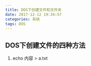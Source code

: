 ```yaml
---
title: DOS下创建文件和文件夹
date: 2017-12-12 19:34:57
categories: 系统
tags: DOS
---
```

## DOS下创建文件的四种方法
1. echo 内容 > a.txt 